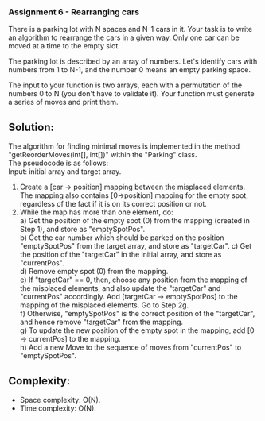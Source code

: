 ### Assignment 6 - Rearranging cars
There is a parking lot with N spaces and N-1 cars in it. Your task is to write an algorithm to rearrange the cars in a given way. Only one car can be moved at a time to the empty slot.

The parking lot is described by an array of numbers. Let's identify cars with numbers from 1 to N-1, and the number 0 means an empty parking space.

The input to your function is two arrays, each with a permutation of the numbers 0 to N (you don't have to validate it). Your function must generate a series of moves and print them.


## Solution:    
The algorithm for finding minimal moves is implemented in the method "getReorderMoves(int[], int[])" within the "Parking" class.  
The pseudocode is as follows:  
Input: initial array and target array.  
1. Create a [car -> position] mapping between the misplaced elements. The mapping also contains [0->position] mapping for the empty spot, regardless of the fact if it is on its correct position or not.  
2. While the map has more than one element, do:  
     a) Get the position of the empty spot (0) from the mapping (created in Step 1), and store as "emptySpotPos".  
     b) Get the car number which should be parked on the position "emptySpotPos" from the target array, and store as "targetCar".
     c) Get the position of the "targetCar" in the initial array, and store as "currentPos".  
     d) Remove empty spot (0) from the mapping.    
     e) If "targetCar" == 0, then, choose any position from the mapping of the misplaced elements, and also update the "targetCar" and "currentPos" accordingly. Add [targetCar -> emptySpotPos] to the mapping of the misplaced elements. Go to Step 2g.  
     f) Otherwise, "emptySpotPos" is the correct position of the "targetCar", and hence remove "targetCar" from the mapping.  
     g) To update the new position of the empty spot in the mapping, add [0 -> currentPos] to the mapping.  
     h) Add a new Move to the sequence of moves from "currentPos" to "emptySpotPos".  
     
 
 ## Complexity: 
 - Space complexity: O(N).
 - Time complexity: O(N).
 

